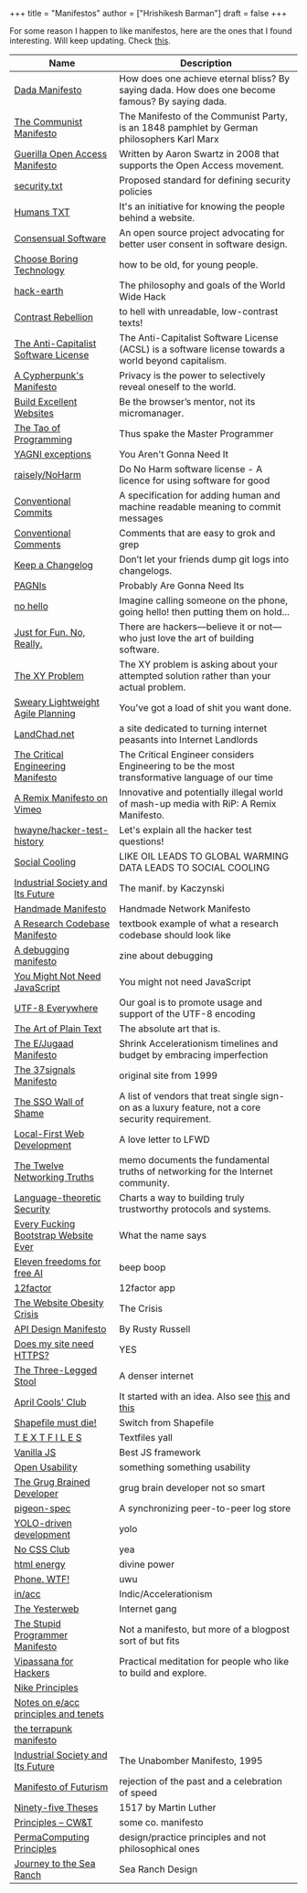 +++
title = "Manifestos"
author = ["Hrishikesh Barman"]
draft = false
+++

For some reason I happen to like manifestos, here are the ones that I found interesting. Will keep updating. Check [this](https://designmanifestos.org/).

| Name                                                                                                              | Description                                                                                                                                                                                   |
|-------------------------------------------------------------------------------------------------------------------|-----------------------------------------------------------------------------------------------------------------------------------------------------------------------------------------------|
| [Dada Manifesto](https://en.wikipedia.org/wiki/Dada_Manifesto)                                                    | How does one achieve eternal bliss? By saying dada. How does one become famous? By saying dada.                                                                                               |
| [The Communist Manifesto](https://en.wikipedia.org/wiki/The_Communist_Manifesto)                                  | The Manifesto of the Communist Party, is an 1848 pamphlet by German philosophers Karl Marx                                                                                                    |
| [Guerilla Open Access Manifesto](https://en.wikipedia.org/wiki/Guerilla_Open_Access_Manifesto)                    | Written by Aaron Swartz in 2008 that supports the Open Access movement.                                                                                                                       |
| [security.txt](https://securitytxt.org/)                                                                          | Proposed standard for defining security policies                                                                                                                                              |
| [Humans TXT](https://humanstxt.org/)                                                                              | It's an initiative for knowing the people behind a website.                                                                                                                                   |
| [Consensual Software](https://consensualsoftware.com/)                                                            | An open source project advocating for better user consent in software design.                                                                                                                 |
| [Choose Boring Technology](https://boringtechnology.club/)                                                        | how to be old, for young people.                                                                                                                                                              |
| [hack-earth](https://github.com/hack-earth/manifesto)                                                             | The philosophy and goals of the World Wide Hack                                                                                                                                               |
| [Contrast Rebellion](https://contrastrebellion.com/)                                                              | to hell with unreadable, low-contrast texts!                                                                                                                                                  |
| [The Anti-Capitalist Software License](https://anticapitalist.software/)                                          | The Anti-Capitalist Software License (ACSL) is a software license towards a world beyond capitalism.                                                                                          |
| [A Cypherpunk's Manifesto](https://archive.is/20221110232243/https://what.cd/)                                    | Privacy is the power to selectively reveal oneself to the world.                                                                                                                              |
| [Build Excellent Websites](https://buildexcellentwebsit.es/)                                                      | Be the browser’s mentor, not its micromanager.                                                                                                                                                |
| [The Tao of Programming](https://www.mit.edu/~xela/tao.html)                                                      | Thus spake the Master Programmer                                                                                                                                                              |
| [YAGNI exceptions](https://lukeplant.me.uk/blog/posts/yagni-exceptions/)                                          | You Aren't Gonna Need It                                                                                                                                                                      |
| [raisely/NoHarm](https://github.com/raisely/NoHarm)                                                               | Do No Harm software license - A licence for using software for good                                                                                                                           |
| [Conventional Commits](https://www.conventionalcommits.org/en/v1.0.0/)                                            | A specification for adding human and machine readable meaning to commit messages                                                                                                              |
| [Conventional Comments](https://conventionalcomments.org/)                                                        | Comments that are easy to grok and grep                                                                                                                                                       |
| [Keep a Changelog](https://keepachangelog.com/en/1.0.0/)                                                          | Don’t let your friends dump git logs into changelogs.                                                                                                                                         |
| [PAGNIs](https://simonwillison.net/2021/Jul/1/pagnis/)                                                            | Probably Are Gonna Need Its                                                                                                                                                                   |
| [no hello](https://nohello.net/en/)                                                                               | Imagine calling someone on the phone, going hello! then putting them on hold... ‍                                                                                                              |
| [Just for Fun. No, Really.](https://justforfunnoreally.dev/)                                                      | There are hackers—believe it or not—who just love the art of building software.                                                                                                               |
| [The XY Problem](https://xyproblem.info/)                                                                         | The XY problem is asking about your attempted solution rather than your actual problem.                                                                                                       |
| [Sweary Lightweight Agile Planning](http://slap.pm/)                                                              | You've got a load of shit you want done.                                                                                                                                                      |
| [LandChad.net](https://landchad.net/)                                                                             | a site dedicated to turning internet peasants into Internet Landlords                                                                                                                         |
| [The Critical Engineering Manifesto](https://criticalengineering.org/)                                            | The Critical Engineer considers Engineering to be the most transformative language of our time                                                                                                |
| [A Remix Manifesto on Vimeo](https://vimeo.com/8040182)                                                           | Innovative and potentially illegal world of mash-up media with RiP: A Remix Manifesto.                                                                                                        |
| [hwayne/hacker-test-history](https://github.com/hwayne/hacker-test-history)                                       | Let's explain all the hacker test questions!                                                                                                                                                  |
| [Social Cooling](https://www.socialcooling.com/)                                                                  | LIKE OIL LEADS TO GLOBAL WARMING DATA LEADS TO SOCIAL COOLING                                                                                                                                 |
| [Industrial Society and Its Future](https://theanarchistlibrary.org/library/fc-industrial-society-and-its-future) | The manif. by Kaczynski                                                                                                                                                                       |
| [Handmade Manifesto](https://handmade.network/manifesto)                                                          | Handmade Network Manifesto                                                                                                                                                                    |
| [A Research Codebase Manifesto](https://www.moderndescartes.com/essays/research_code/)                            | textbook example of what a research codebase should look like                                                                                                                                 |
| [A debugging manifesto](https://jvns.ca/blog/2022/12/08/a-debugging-manifesto/)                                   | zine about debugging                                                                                                                                                                          |
| [You Might Not Need JavaScript](http://youmightnotneedjs.com/)                                                    | You might not need JavaScript                                                                                                                                                                 |
| [UTF-8 Everywhere](https://utf8everywhere.org/)                                                                   | Our goal is to promote usage and support of the UTF-8 encoding                                                                                                                                |
| [The Art of Plain Text](https://www.netmeister.org/blog/the-art-of-plain-text.html)                               | The absolute art that is.                                                                                                                                                                     |
| [The E/Jugaad Manifesto](https://ctojunior.substack.com/p/the-ejugaad-manifesto?sd=pf)                            | Shrink Accelerationism timelines and budget by embracing imperfection                                                                                                                         |
| [The 37signals Manifesto](https://1999.37signals.com/)                                                            | original site from 1999                                                                                                                                                                       |
| [The SSO Wall of Shame](https://stopthesso.tax/)                                                                  | A list of vendors that treat single sign-on as a luxury feature, not a core security requirement.                                                                                             |
| [Local-First Web Development](https://localfirstweb.dev/)                                                         | A love letter to LFWD                                                                                                                                                                         |
| [The Twelve Networking Truths](https://www.ietf.org/rfc/rfc1925.txt)                                              | memo documents the fundamental truths of networking for the Internet community.                                                                                                               |
| [Language-theoretic Security](http://langsec.org/)                                                                | Charts a way to building truly trustworthy protocols and systems.                                                                                                                             |
| [Every Fucking Bootstrap Website Ever](https://www.dagusa.com/)                                                   | What the name says                                                                                                                                                                            |
| [Eleven freedoms for free AI](https://elevenfreedoms.org/freedoms/)                                               | beep boop                                                                                                                                                                                     |
| [12factor](https://12factor.net/)                                                                                 | 12factor app                                                                                                                                                                                  |
| [The Website Obesity Crisis](https://idlewords.com/talks/website_obesity.htm)                                     | The Crisis                                                                                                                                                                                    |
| [API Design Manifesto](http://sweng.the-davies.net/Home/rustys-api-design-manifesto)                              | By Rusty Russell                                                                                                                                                                              |
| [Does my site need HTTPS?](https://doesmysiteneedhttps.com/)                                                      | YES                                                                                                                                                                                           |
| [The Three-Legged Stool](https://publicinfrastructure.org/2023/03/29/the-three-legged-stool/)                     | A denser internet                                                                                                                                                                             |
| [April Cools' Club](https://www.aprilcools.club/)                                                                 | It started with an idea. Also see [this](https://blog.benjojo.co.uk/post/evil-bit-RFC3514-real-world-usage) and [this](https://en.wikipedia.org/wiki/April_Fools%27_Day_Request_for_Comments) |
| [Shapefile must die!](http://switchfromshapefile.org/)                                                            | Switch from Shapefile                                                                                                                                                                         |
| [T E X T F I L E S](http://textfiles.com/statement.html)                                                          | Textfiles yall                                                                                                                                                                                |
| [Vanilla JS](http://vanilla-js.com/)                                                                              | Best JS framework                                                                                                                                                                             |
| [Open Usability](https://www.openusability.org/)                                                                  | something something usability                                                                                                                                                                 |
| [The Grug Brained Developer](https://grugbrain.dev/)                                                              | grug brain developer not so smart                                                                                                                                                             |
| [pigeon-spec](https://github.com/PigeonProtocolConsortium/pigeon-spec)                                            | A synchronizing peer-to-peer log store                                                                                                                                                        |
| [YOLO-driven development](https://andersoncardoso.github.io/ydd/)                                                 | yolo                                                                                                                                                                                          |
| [No CSS Club](https://nocss.club/)                                                                                | yea                                                                                                                                                                                           |
| [html energy](https://html.energy/)                                                                               | divine power                                                                                                                                                                                  |
| [Phone. WTF!](https://phone.wtf/)                                                                                 | uwu                                                                                                                                                                                           |
| [in/acc](https://github.com/protosphinx/in/blob/main/The%20IndicAcceleration%20Manifesto.md)                      | Indic/Accelerationism                                                                                                                                                                         |
| [The Yesterweb](https://yesterweb.org/#manifesto)                                                                 | Internet gang                                                                                                                                                                                 |
| [The Stupid Programmer Manifesto](https://hasen.substack.com/p/the-stupid-programmer-manifesto)                   | Not a manifesto, but more of a blogpost sort of but fits                                                                                                                                      |
| [Vipassana for Hackers](https://www.vipassana-for-hackers.org/)                                                   | Practical meditation for people who like to build and explore.                                                                                                                                |
| [Nike Principles](https://designmanifestos.org/rob-strasser-nike-memo/)                                           |                                                                                                                                                                                               |
| [Notes on e/acc principles and tenets](https://beff.substack.com/p/notes-on-eacc-principles-and-tenets)           |                                                                                                                                                                                               |
| [the terrapunk manifesto](https://nasjaq.substack.com/p/the-terrapunk-manifesto)                                  |                                                                                                                                                                                               |
| [Industrial Society and Its Future](https://en.wikipedia.org/wiki/Industrial_Society_and_Its_Future)              | The Unabomber Manifesto, 1995                                                                                                                                                                 |
| [Manifesto of Futurism](https://en.wikipedia.org/wiki/Manifesto_of_Futurism)                                      | rejection of the past and a celebration of speed                                                                                                                                              |
| [Ninety-five Theses](https://en.wikipedia.org/wiki/Ninety-five_Theses)                                            | 1517 by Martin Luther                                                                                                                                                                         |
| [Principles – CW&amp;T](https://cwandt.com/pages/principles)                                                      | some co. manifesto                                                                                                                                                                            |
| [PermaComputing Principles](https://permacomputing.net/Principles/)                                               | design/practice principles and not philosophical ones                                                                                                                                         |
| [Journey to the Sea Ranch](https://searanch.ced.berkeley.edu/s/sea-ranch/page/design-principles)                  | Sea Ranch Design                                                                                                                                                                              |
